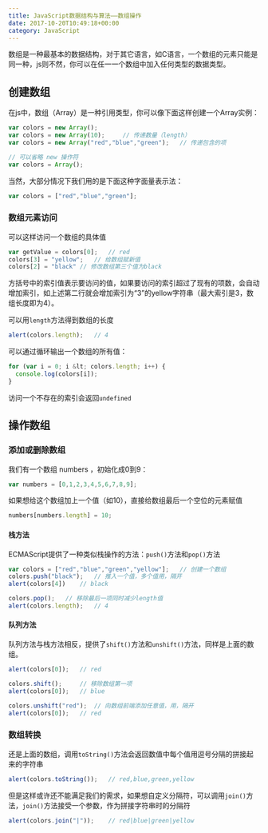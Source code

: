 ```yaml
---
title: JavaScript数据结构与算法——数组操作
date: 2017-10-20T10:49:18+00:00
category: JavaScript
---
```

数组是一种最基本的数据结构，对于其它语言，如C语言，一个数组的元素只能是同一种，js则不然，你可以在任一一个数组中加入任何类型的数据类型。

## 创建数组

在js中，数组（Array）是一种引用类型，你可以像下面这样创建一个Array实例：

```js
var colors = new Array();
var colors = new Array(10);     // 传递数量（length）
var colors = new Array("red","blue","green");   // 传递包含的项

// 可以省略 new 操作符
var colors = Array();
```

当然，大部分情况下我们用的是下面这种字面量表示法：

```js
var colors = ["red","blue","green"];
```

### 数组元素访问

可以这样访问一个数组的具体值

```js
var getValue = colors[0];   // red
colors[3] = "yellow";   // 给数组赋新值
colors[2] = "black" // 修改数组第三个值为black
```

方括号中的索引值表示要访问的值，如果要访问的索引超过了现有的项数，会自动增加索引，如上述第二行就会增加索引为“3”的yellow字符串（最大索引是3，数组长度即为4）。

可以用`length`方法得到数组的长度

```js
alert(colors.length);   // 4
```

可以通过循环输出一个数组的所有值：

```js
for (var i = 0; i &lt; colors.length; i++) {
  console.log(colors[i]);
}
```

访问一个不存在的索引会返回`undefined`

## 操作数组

### 添加或删除数组

我们有一个数组 numbers ，初始化成0到9：

```js
var numbers = [0,1,2,3,4,5,6,7,8,9];
```

如果想给这个数组加上一个值（如10），直接给数组最后一个空位的元素赋值

```js
numbers[numbers.length] = 10;
```

#### 栈方法

ECMAScript提供了一种类似栈操作的方法：`push()`方法和`pop()`方法

```js
var colors = ["red","blue","green","yellow"];   // 创建一个数组
colors.push("black");   // 推入一个值，多个值用，隔开
alert(colors[4])    // black
```

```js
colors.pop();   // 移除最后一项同时减少length值
alert(colors.length);   // 4
```

#### 队列方法

队列方法与栈方法相反，提供了`shift()`方法和`unshift()`方法，同样是上面的数组。

```js
alert(colors[0]);   // red

colors.shift();     // 移除数组第一项
alert(colors[0]);   // blue
```

```js
colors.unshift("red");  // 向数组前端添加任意值，用，隔开
alert(colors[0]);   // red
```

### 数组转换

还是上面的数组，调用`toString()`方法会返回数值中每个值用逗号分隔的拼接起来的字符串

```js
alert(colors.toString());   // red,blue,green,yellow
```

但是这样或许还不能满足我们的需求，如果想自定义分隔符，可以调用`join()`方法，`join()`方法接受一个参数，作为拼接字符串时的分隔符

```js
alert(colors.join("|"));    // red|blue|green|yellow
```